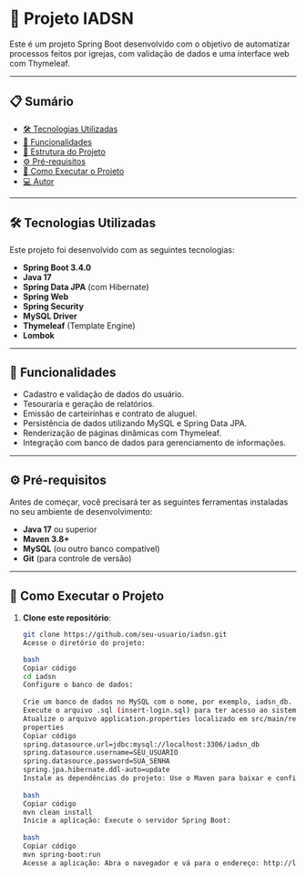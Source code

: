 # 📘 Projeto IADSN

Este é um projeto Spring Boot desenvolvido com o objetivo de automatizar processos feitos por igrejas, com validação de dados e uma interface web com Thymeleaf.

---

## 📋 Sumário

- [🛠 Tecnologias Utilizadas](#-tecnologias-utilizadas)
- [🚀 Funcionalidades](#-funcionalidades)
- [📂 Estrutura do Projeto](#-estrutura-do-projeto)
- [⚙️ Pré-requisitos](#️-pré-requisitos)
- [🚧 Como Executar o Projeto](#-como-executar-o-projeto)
- [💻 Autor](#-autor)

---

## 🛠 Tecnologias Utilizadas

Este projeto foi desenvolvido com as seguintes tecnologias:

- **Spring Boot 3.4.0**
- **Java 17**
- **Spring Data JPA** (com Hibernate)
- **Spring Web**
- **Spring Security**
- **MySQL Driver**
- **Thymeleaf** (Template Engine)
- **Lombok**

---

## 🚀 Funcionalidades

- Cadastro e validação de dados do usuário.
- Tesouraria e geração de relatórios.
- Emissão de carteirinhas e contrato de aluguel.
- Persistência de dados utilizando MySQL e Spring Data JPA.
- Renderização de páginas dinâmicas com Thymeleaf.
- Integração com banco de dados para gerenciamento de informações.

---

## ⚙️ Pré-requisitos

Antes de começar, você precisará ter as seguintes ferramentas instaladas no seu ambiente de desenvolvimento:

- **Java 17** ou superior
- **Maven 3.8+**
- **MySQL** (ou outro banco compatível)
- **Git** (para controle de versão)

---

## 🚧 Como Executar o Projeto

1. **Clone este repositório**:
   ```bash
   git clone https://github.com/seu-usuario/iadsn.git
   Acesse o diretório do projeto:

   bash
   Copiar código
   cd iadsn
   Configure o banco de dados:
  
   Crie um banco de dados no MySQL com o nome, por exemplo, iadsn_db.
   Execute o arquivo .sql (insert-login.sql) para ter acesso ao sistema com Login: admin, senha: 123
   Atualize o arquivo application.properties localizado em src/main/resources com as configurações do banco de dados:
   properties
   Copiar código
   spring.datasource.url=jdbc:mysql://localhost:3306/iadsn_db
   spring.datasource.username=SEU_USUARIO
   spring.datasource.password=SUA_SENHA
   spring.jpa.hibernate.ddl-auto=update
   Instale as dependências do projeto: Use o Maven para baixar e configurar as dependências necessárias:
  
   bash
   Copiar código
   mvn clean install
   Inicie a aplicação: Execute o servidor Spring Boot:
  
   bash
   Copiar código
   mvn spring-boot:run
   Acesse a aplicação: Abra o navegador e vá para o endereço: http://localhost:8080


